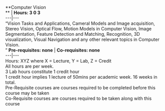 **Computer Vision  
** | **Hours: 3 0 3**  
---|---  
“Vision Tasks and Applications, Cameral Models and Image acquisition, Stereo Vision, Optical Flow, Motion Models in Computer Vision, Image Segmentation, Feature Detection and Matching, Recognition, 3D visualization, Visual Navigation and any other relevant topics in Computer Vision.  
” 
**Pre-requisites: none** | **Co-requisites: none**  
---|---  
Hours: XYZ where X = Lecture, Y = Lab, Z = Credit  
All hours are per week.  
3 Lab hours constitute 1 credit hour  
1 credit hour implies 1 lecture of 50mins per academic week. 16 weeks in total.  
Pre-Requisite courses are courses required to be completed before this course may be taken  
Co-Requisite courses are courses required to be taken along with this course
